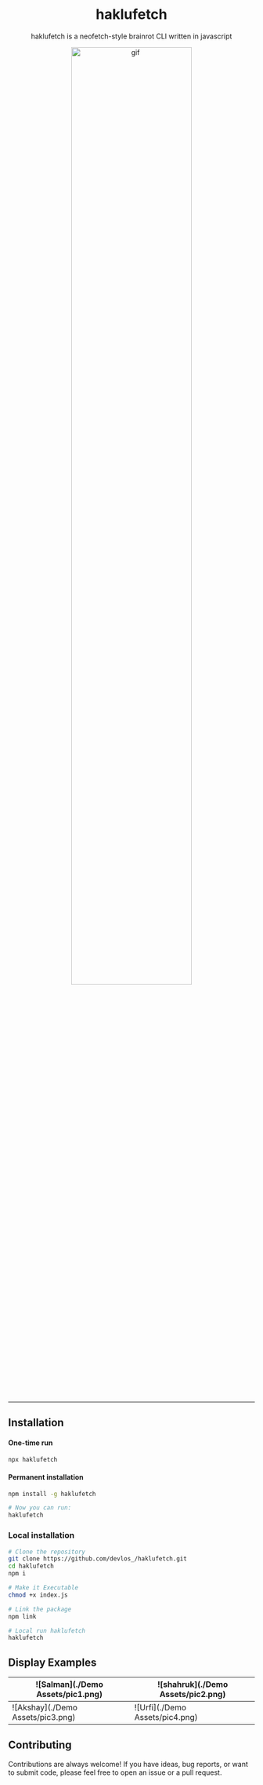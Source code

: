 <h1 align="center">haklufetch</h1>

<p align="center">
haklufetch is a neofetch-style brainrot CLI written in javascript
</p>

<div align="center">
  <img src="./Demo Assets/demo.gif" alt="gif" width="70%">
</div>

<br>

---

## Installation

#### One-time run

```bash
npx haklufetch
```

#### Permanent installation

```bash
npm install -g haklufetch

# Now you can run:
haklufetch
```

### Local installation

```bash
# Clone the repository
git clone https://github.com/devlos_/haklufetch.git
cd haklufetch
npm i

# Make it Executable
chmod +x index.js

# Link the package
npm link

# Local run haklufetch
haklufetch
```

## Display Examples

| ![Salman](./Demo Assets/pic1.png) | ![shahruk](./Demo Assets/pic2.png) |
| --------------------------------- | ---------------------------------- |
| ![Akshay](./Demo Assets/pic3.png) | ![Urfi](./Demo Assets/pic4.png)    |

## Contributing

Contributions are always welcome! If you have ideas, bug reports, or want to submit code, please feel free to open an issue or a pull request.

```

```
